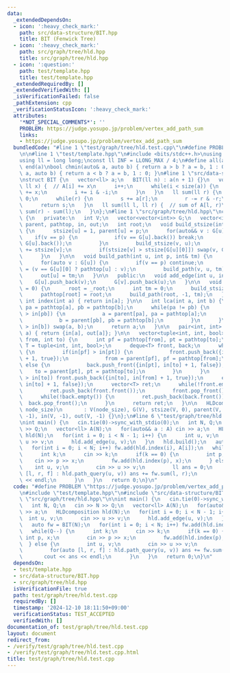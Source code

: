 ```yaml
---
data:
  _extendedDependsOn:
  - icon: ':heavy_check_mark:'
    path: src/data-structure/BIT.hpp
    title: BIT (Fenwick Tree)
  - icon: ':heavy_check_mark:'
    path: src/graph/tree/hld.hpp
    title: src/graph/tree/hld.hpp
  - icon: ':question:'
    path: test/template.hpp
    title: test/template.hpp
  _extendedRequiredBy: []
  _extendedVerifiedWith: []
  _isVerificationFailed: false
  _pathExtension: cpp
  _verificationStatusIcon: ':heavy_check_mark:'
  attributes:
    '*NOT_SPECIAL_COMMENTS*': ''
    PROBLEM: https://judge.yosupo.jp/problem/vertex_add_path_sum
    links:
    - https://judge.yosupo.jp/problem/vertex_add_path_sum
  bundledCode: "#line 1 \"test/graph/tree/hld.test.cpp\"\n#define PROBLEM \"https://judge.yosupo.jp/problem/vertex_add_path_sum\"\
    \n\n#line 1 \"test/template.hpp\"\n#include <bits/stdc++.h>\nusing namespace std;\n\
    using ll = long long;\nconst ll INF = LLONG_MAX / 4;\n#define all(a) begin(a),\
    \ end(a)\nbool chmin(auto& a, auto b) { return a > b ? a = b, 1 : 0; }\nbool chmax(auto&\
    \ a, auto b) { return a < b ? a = b, 1 : 0; }\n#line 1 \"src/data-structure/BIT.hpp\"\
    \nstruct BIT {\n   vector<ll> a;\n   BIT(ll n) : a(n + 1) {}\n   void add(ll i,\
    \ ll x) {  // A[i] += x\n      i++;\n      while(i < size(a)) {\n         a[i]\
    \ += x;\n         i += i & -i;\n      }\n   }\n   ll sum(ll r) {\n      ll s =\
    \ 0;\n      while(r) {\n         s += a[r];\n         r -= r & -r;\n      }\n\
    \      return s;\n   }\n   ll sum(ll l, ll r) {  // sum of A[l, r)\n      return\
    \ sum(r) - sum(l);\n   }\n};\n#line 1 \"src/graph/tree/hld.hpp\"\nclass HLDcomposition\
    \ {\n   private:\n   int V;\n   vector<vector<int>> G;\n   vector<int> stsize,\
    \ parent, pathtop, in, out;\n   int root;\n   void build_stsize(int u, int p)\
    \ {\n      stsize[u] = 1, parent[u] = p;\n      for(auto&& v : G[u]) {\n     \
    \    if(v == p) {\n            if(v == G[u].back()) break;\n            else swap(v,\
    \ G[u].back());\n         }\n         build_stsize(v, u);\n         stsize[u]\
    \ += stsize[v];\n         if(stsize[v] > stsize[G[u][0]]) swap(v, G[u][0]);\n\
    \      }\n   }\n\n   void build_path(int u, int p, int& tm) {\n      in[u] = tm++;\n\
    \      for(auto v : G[u]) {\n         if(v == p) continue;\n         pathtop[v]\
    \ = (v == G[u][0] ? pathtop[u] : v);\n         build_path(v, u, tm);\n      }\n\
    \      out[u] = tm;\n   }\n\n   public:\n   void add_edge(int u, int v) {\n  \
    \    G[u].push_back(v);\n      G[v].push_back(u);\n   }\n\n   void build(int _root\
    \ = 0) {\n      root = _root;\n      int tm = 0;\n      build_stsize(root, -1);\n\
    \      pathtop[root] = root;\n      build_path(root, -1, tm);\n   }\n\n   inline\
    \ int index(int a) { return in[a]; }\n\n   int lca(int a, int b) {\n      int\
    \ pa = pathtop[a], pb = pathtop[b];\n      while(pa != pb) {\n         if(in[pa]\
    \ > in[pb]) {\n            a = parent[pa], pa = pathtop[a];\n         } else {\n\
    \            b = parent[pb], pb = pathtop[b];\n         }\n      }\n      if(in[a]\
    \ > in[b]) swap(a, b);\n      return a;\n   }\n\n   pair<int, int> subtree_query(int\
    \ a) { return {in[a], out[a]}; }\n\n   vector<tuple<int, int, bool>> path_query(int\
    \ from, int to) {\n      int pf = pathtop[from], pt = pathtop[to];\n      using\
    \ T = tuple<int, int, bool>;\n      deque<T> front, back;\n      while(pf != pt)\
    \ {\n         if(in[pf] > in[pt]) {\n            front.push_back({in[pf], in[from]\
    \ + 1, true});\n            from = parent[pf], pf = pathtop[from];\n         }\
    \ else {\n            back.push_front({in[pt], in[to] + 1, false});\n        \
    \    to = parent[pt], pt = pathtop[to];\n         }\n      }\n      if(in[from]\
    \ > in[to]) front.push_back({in[to], in[from] + 1, true});\n      else front.push_back({in[from],\
    \ in[to] + 1, false});\n      vector<T> ret;\n      while(!front.empty()) {\n\
    \         ret.push_back(front.front());\n         front.pop_front();\n      }\n\
    \      while(!back.empty()) {\n         ret.push_back(back.front());\n       \
    \  back.pop_front();\n      }\n      return ret;\n   }\n\n   HLDcomposition(int\
    \ node_size)\n       : V(node_size), G(V), stsize(V, 0), parent(V, -1), pathtop(V,\
    \ -1), in(V, -1), out(V, -1) {}\n};\n#line 6 \"test/graph/tree/hld.test.cpp\"\n\
    \nint main() {\n   cin.tie(0)->sync_with_stdio(0);\n   int N, Q;\n   cin >> N\
    \ >> Q;\n   vector<ll> A(N);\n   for(auto&& a : A) cin >> a;\n   HLDcomposition\
    \ hld(N);\n   for(int i = 0; i < N - 1; i++) {\n      int u, v;\n      cin >>\
    \ u >> v;\n      hld.add_edge(u, v);\n   }\n   hld.build();\n   auto fw = BIT(N);\n\
    \   for(int i = 0; i < N; i++) fw.add(hld.index(i), A[i]);\n   while(Q--) {\n\
    \      int k;\n      cin >> k;\n      if(k == 0) {\n         int p, x;\n     \
    \    cin >> p >> x;\n         fw.add(hld.index(p), x);\n      } else {\n     \
    \    int u, v;\n         cin >> u >> v;\n         ll ans = 0;\n         for(auto\
    \ [l, r, f] : hld.path_query(u, v)) ans += fw.sum(l, r);\n         cout << ans\
    \ << endl;\n      }\n   }\n   return 0;\n}\n"
  code: "#define PROBLEM \"https://judge.yosupo.jp/problem/vertex_add_path_sum\"\n\
    \n#include \"test/template.hpp\"\n#include \"src/data-structure/BIT.hpp\"\n#include\
    \ \"src/graph/tree/hld.hpp\"\n\nint main() {\n   cin.tie(0)->sync_with_stdio(0);\n\
    \   int N, Q;\n   cin >> N >> Q;\n   vector<ll> A(N);\n   for(auto&& a : A) cin\
    \ >> a;\n   HLDcomposition hld(N);\n   for(int i = 0; i < N - 1; i++) {\n    \
    \  int u, v;\n      cin >> u >> v;\n      hld.add_edge(u, v);\n   }\n   hld.build();\n\
    \   auto fw = BIT(N);\n   for(int i = 0; i < N; i++) fw.add(hld.index(i), A[i]);\n\
    \   while(Q--) {\n      int k;\n      cin >> k;\n      if(k == 0) {\n        \
    \ int p, x;\n         cin >> p >> x;\n         fw.add(hld.index(p), x);\n    \
    \  } else {\n         int u, v;\n         cin >> u >> v;\n         ll ans = 0;\n\
    \         for(auto [l, r, f] : hld.path_query(u, v)) ans += fw.sum(l, r);\n  \
    \       cout << ans << endl;\n      }\n   }\n   return 0;\n}\n"
  dependsOn:
  - test/template.hpp
  - src/data-structure/BIT.hpp
  - src/graph/tree/hld.hpp
  isVerificationFile: true
  path: test/graph/tree/hld.test.cpp
  requiredBy: []
  timestamp: '2024-12-10 18:11:50+09:00'
  verificationStatus: TEST_ACCEPTED
  verifiedWith: []
documentation_of: test/graph/tree/hld.test.cpp
layout: document
redirect_from:
- /verify/test/graph/tree/hld.test.cpp
- /verify/test/graph/tree/hld.test.cpp.html
title: test/graph/tree/hld.test.cpp
---
```

